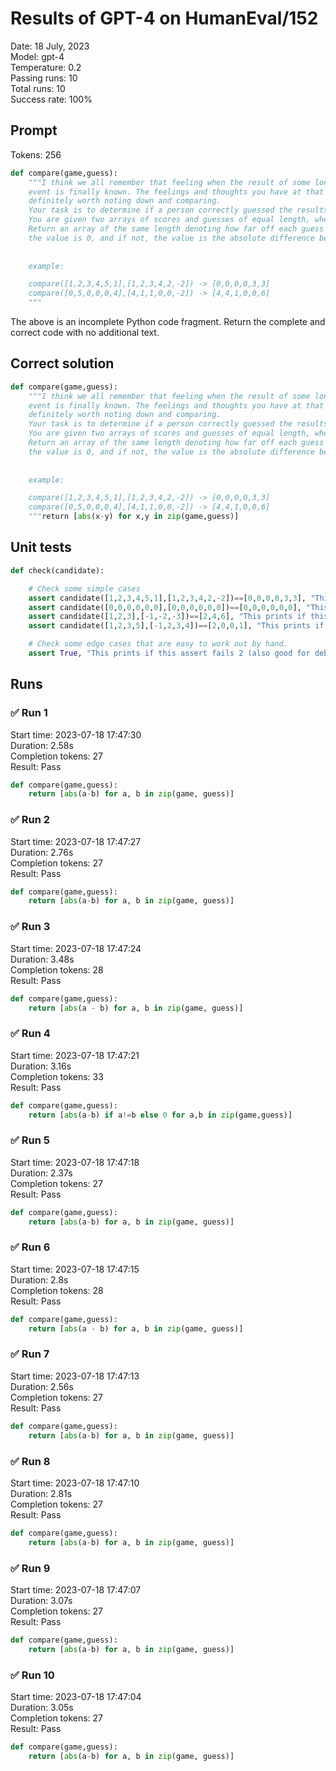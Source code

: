 # Results of GPT-4 on HumanEval/152
Date: 18 July, 2023<br />
Model: gpt-4<br />
Temperature: 0.2<br />
Passing runs: 10<br />
Total runs: 10<br />
Success rate: 100%
## Prompt
Tokens: 256
```python
def compare(game,guess):
    """I think we all remember that feeling when the result of some long-awaited
    event is finally known. The feelings and thoughts you have at that moment are
    definitely worth noting down and comparing.
    Your task is to determine if a person correctly guessed the results of a number of matches.
    You are given two arrays of scores and guesses of equal length, where each index shows a match. 
    Return an array of the same length denoting how far off each guess was. If they have guessed correctly,
    the value is 0, and if not, the value is the absolute difference between the guess and the score.
    
    
    example:

    compare([1,2,3,4,5,1],[1,2,3,4,2,-2]) -> [0,0,0,0,3,3]
    compare([0,5,0,0,0,4],[4,1,1,0,0,-2]) -> [4,4,1,0,0,6]
    """
```
The above is an incomplete Python code fragment. Return the complete and correct code with no additional text.
## Correct solution
```python
def compare(game,guess):
    """I think we all remember that feeling when the result of some long-awaited
    event is finally known. The feelings and thoughts you have at that moment are
    definitely worth noting down and comparing.
    Your task is to determine if a person correctly guessed the results of a number of matches.
    You are given two arrays of scores and guesses of equal length, where each index shows a match. 
    Return an array of the same length denoting how far off each guess was. If they have guessed correctly,
    the value is 0, and if not, the value is the absolute difference between the guess and the score.
    
    
    example:

    compare([1,2,3,4,5,1],[1,2,3,4,2,-2]) -> [0,0,0,0,3,3]
    compare([0,5,0,0,0,4],[4,1,1,0,0,-2]) -> [4,4,1,0,0,6]
    """return [abs(x-y) for x,y in zip(game,guess)]
```
## Unit tests
```python
def check(candidate):

    # Check some simple cases
    assert candidate([1,2,3,4,5,1],[1,2,3,4,2,-2])==[0,0,0,0,3,3], "This prints if this assert fails 1 (good for debugging!)"
    assert candidate([0,0,0,0,0,0],[0,0,0,0,0,0])==[0,0,0,0,0,0], "This prints if this assert fails 1 (good for debugging!)"
    assert candidate([1,2,3],[-1,-2,-3])==[2,4,6], "This prints if this assert fails 1 (good for debugging!)"
    assert candidate([1,2,3,5],[-1,2,3,4])==[2,0,0,1], "This prints if this assert fails 1 (good for debugging!)"

    # Check some edge cases that are easy to work out by hand.
    assert True, "This prints if this assert fails 2 (also good for debugging!)"
```
## Runs
### ✅ Run 1
Start time: 2023-07-18 17:47:30<br />
Duration: 2.58s<br />
Completion tokens: 27<br />
Result: Pass
```python
def compare(game,guess):
    return [abs(a-b) for a, b in zip(game, guess)]
```
### ✅ Run 2
Start time: 2023-07-18 17:47:27<br />
Duration: 2.76s<br />
Completion tokens: 27<br />
Result: Pass
```python
def compare(game,guess):
    return [abs(a-b) for a, b in zip(game, guess)]
```
### ✅ Run 3
Start time: 2023-07-18 17:47:24<br />
Duration: 3.48s<br />
Completion tokens: 28<br />
Result: Pass
```python
def compare(game,guess):
    return [abs(a - b) for a, b in zip(game, guess)]
```
### ✅ Run 4
Start time: 2023-07-18 17:47:21<br />
Duration: 3.16s<br />
Completion tokens: 33<br />
Result: Pass
```python
def compare(game,guess):
    return [abs(a-b) if a!=b else 0 for a,b in zip(game,guess)]
```
### ✅ Run 5
Start time: 2023-07-18 17:47:18<br />
Duration: 2.37s<br />
Completion tokens: 27<br />
Result: Pass
```python
def compare(game,guess):
    return [abs(a-b) for a, b in zip(game, guess)]
```
### ✅ Run 6
Start time: 2023-07-18 17:47:15<br />
Duration: 2.8s<br />
Completion tokens: 28<br />
Result: Pass
```python
def compare(game,guess):
    return [abs(a - b) for a, b in zip(game, guess)]
```
### ✅ Run 7
Start time: 2023-07-18 17:47:13<br />
Duration: 2.56s<br />
Completion tokens: 27<br />
Result: Pass
```python
def compare(game,guess):
    return [abs(a-b) for a, b in zip(game, guess)]
```
### ✅ Run 8
Start time: 2023-07-18 17:47:10<br />
Duration: 2.81s<br />
Completion tokens: 27<br />
Result: Pass
```python
def compare(game,guess):
    return [abs(a-b) for a, b in zip(game, guess)]
```
### ✅ Run 9
Start time: 2023-07-18 17:47:07<br />
Duration: 3.07s<br />
Completion tokens: 27<br />
Result: Pass
```python
def compare(game,guess):
    return [abs(a-b) for a, b in zip(game, guess)]
```
### ✅ Run 10
Start time: 2023-07-18 17:47:04<br />
Duration: 3.05s<br />
Completion tokens: 27<br />
Result: Pass
```python
def compare(game,guess):
    return [abs(a-b) for a, b in zip(game, guess)]
```
